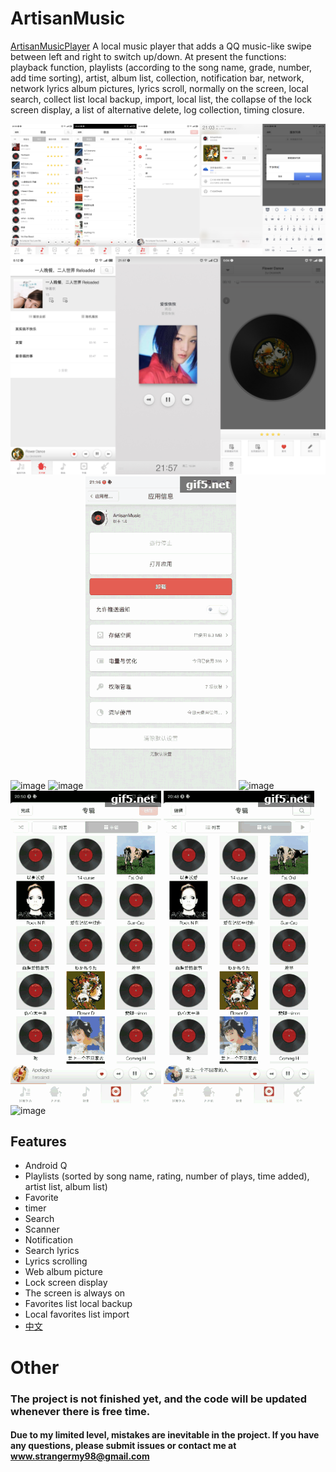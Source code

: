 ﻿# ArtisanMusic

[ArtisanMusicPlayer](https://github.com/1900Star/MusicPlayer-Smartisan) A local music player that adds a QQ music-like swipe between left and right to switch up/down. At present the functions: playback function, playlists (according to the song name, grade, number, add time sorting), artist, album list, collection, notification bar, network, network lyrics album pictures, lyrics scroll, normally on the screen, local search, collect list local backup, import, local list, the collapse of the lock screen display, a list of alternative delete, log collection, timing closure.

![image](https://github.com/1900Star/ShareFile/blob/master/pic/artistMusic.jpg)
![image](https://github.com/1900Star/ShareFile/blob/master/pic/Details.jpg)
![image](https://github.com/1900Star/SmartisanMusicPlayer/blob/master/screenshot/a.jpg)
![image](https://github.com/1900Star/SmartisanMusicPlayer/blob/master/screenshot/b.jpg)
![image](https://github.com/1900Star/ShareFile/blob/master/pic/loadmusic.gif)
![image](https://github.com/1900Star/ShareFile/blob/master/pic/all.gif)
![image](https://github.com/1900Star/ShareFile/blob/master/pic/notifycation.gif)
![image](https://github.com/1900Star/ShareFile/blob/master/pic/detailsBack.gif)
![image](https://github.com/1900Star/SmartisanMusicPlayer/blob/master/screenshot/artisanMusic.gif)


## Features

  * Android Q
  * Playlists (sorted by song name, rating, number of plays, time added), artist list, album list)
  * Favorite
  * timer
  * Search
  * Scanner
  * Notification
  * Search lyrics
  * Lyrics scrolling
  * Web album picture
  * Lock screen display
  * The screen is always on
  * Favorites list local backup
  * Local favorites list import
  * [中文](https://github.com/1900Star/MusicPlayer-Smartisan/blob/master/README-zh.md)

# Other

### The project is not finished yet, and the code will be updated whenever there is free time.

#### Due to my limited level, mistakes are inevitable in the project. If you have any questions, please submit issues or contact me at www.strangermy98@gmail.com


